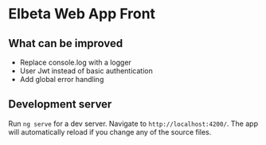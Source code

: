 # Elbeta Web App Front


## What can be improved

+ Replace console.log with a logger
+ User Jwt instead of basic authentication
+ Add global error handling

## Development server

Run `ng serve` for a dev server. Navigate to `http://localhost:4200/`. The app will automatically reload if you change any of the source files.
